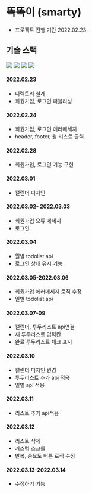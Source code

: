 # 똑똑이 (smarty)
- 프로젝트 진행 기간 2022.02.23

## 기술 스택
<span><img src="https://img.shields.io/badge/HTML-e34f26?style=flat&logo=html5&logoColor=white"/></span>
<span><img src="https://img.shields.io/badge/Typescript-3178C6?style=flat&logo=typescript&logoColor=white"/></span>
<span><img src="https://img.shields.io/badge/React-61dafb?style=flat&logo=react&logoColor=white"/></span>
<span><img src="https://img.shields.io/badge/Sass-cc6699?style=flat&logo=sass&logoColor=white"/></span>

#### 2022.02.23
- 디렉토리 설계
- 회원가입, 로그인 퍼블리싱

#### 2022.02.24
- 회원가입, 로그인 에러메세지
- header, footer, 월 리스트 출력

#### 2022.02.28
- 회원가입, 로그인 기능 구현

#### 2022.03.01
- 캘린더 디자인

#### 2022.03.02- 2022.03.03
- 회원가입 오류 메세지 
- 로그인

#### 2022.03.04
- 월별 todolist api
- 로그인 상태 유지 기능

#### 2022.03.05-2022.03.06
- 회원가입 에러메세지 로직 수정
- 일별 todolist api

#### 2022.03.07-09
- 캘린더, 투두리스트 api연결
- 새 투두리스트 입력칸
- 완료 투두리스트 체크 표시

#### 2022.03.10
- 캘린더 디자인 변경
- 투두리스트 추가 api 적용
- 일별 api 적용

#### 2022.03.11
- 리스트 추가 api적용

#### 2022.03.12
- 리스트 삭제
- 커스텀 스크롤
- 반복, 중요도 버튼 로직 수정

#### 2022.03.13-2022.03.14
- 수정하기 기능
